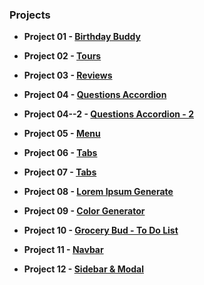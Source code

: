 ### Projects

- **Project 01 - [Birthday Buddy](https://birthday-buddys.netlify.app/)**

- **Project 02 - [Tours](https://our-tours-projects.netlify.app/)**

- **Project 03 - [Reviews](https://reviews-projects.netlify.app/)**

- **Project 04 - [Questions Accordion](https://questions-accordions.netlify.app/)**

- **Project 04--2 - [Questions Accordion - 2](https://question-accordion-2.netlify.app/)**

- **Project 05 - [Menu](https://menu-projects.netlify.app/)**

- **Project 06 - [Tabs](https://tabs-menu-project.netlify.app/)**

- **Project 07 - [Tabs](https://slide-projects.netlify.app/)**

- **Project 08 - [Lorem Ipsum Generate](https://lorem-ipsum-generates.netlify.app/)**

- **Project 09 - [Color Generator](https://color-generator-copies.netlify.app/)**

- **Project 10 - [Grocery Bud - To Do List](https://grocery-bud-list-to-do.netlify.app/)**

- **Project 11 - [Navbar](https://navbar-btn-projects.netlify.app/)**

- **Project 12 - [Sidebar & Modal](https://sidebar-modal-projects.netlify.app/)**
